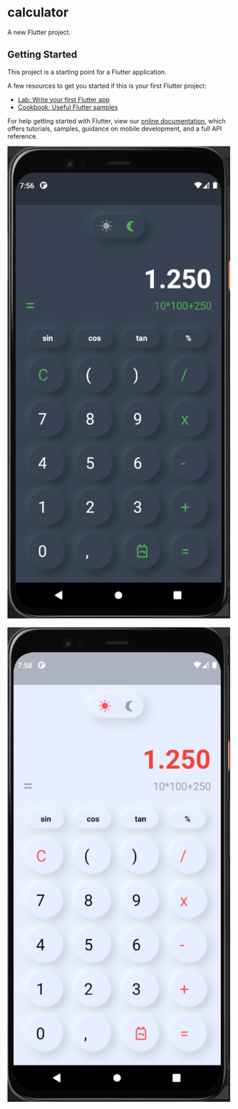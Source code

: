 # calculator

A new Flutter project.

## Getting Started

This project is a starting point for a Flutter application.

A few resources to get you started if this is your first Flutter project:

- [Lab: Write your first Flutter app](https://flutter.dev/docs/get-started/codelab)
- [Cookbook: Useful Flutter samples](https://flutter.dev/docs/cookbook)

For help getting started with Flutter, view our
[online documentation](https://flutter.dev/docs), which offers tutorials,
samples, guidance on mobile development, and a full API reference.

<p>
<img src="https://github.com/bayramanli/flutter_calculator_ui/blob/master/picture_dark.PNG" width="500" heigth="220">
&nbsp;
<img src="https://github.com/bayramanli/flutter_calculator_ui/blob/master/picture_light.PNG" width="500" heigth="220">
</p>
